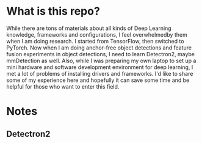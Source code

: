 # What is this repo?
While there are tons of materials about all kinds of Deep Learning knowledge, frameworks and configurations, I feel overwhelmedby them when I am doing research. I started from TensorFlow, then switched to PyTorch. Now when I am doing anchor-free object detections and feature fusion experiments in object detections, I need to learn Detectron2, maybe mmDetection as well. Also, while I was preparing my own laptop to set up a mini hardware and software development environment for deep learning, I met a lot of problems of installing drivers and frameworks. I'd like to share some of my experience here and hopefully it can save some time and be helpful for those who want to enter this field.

# Notes

## Detectron2


